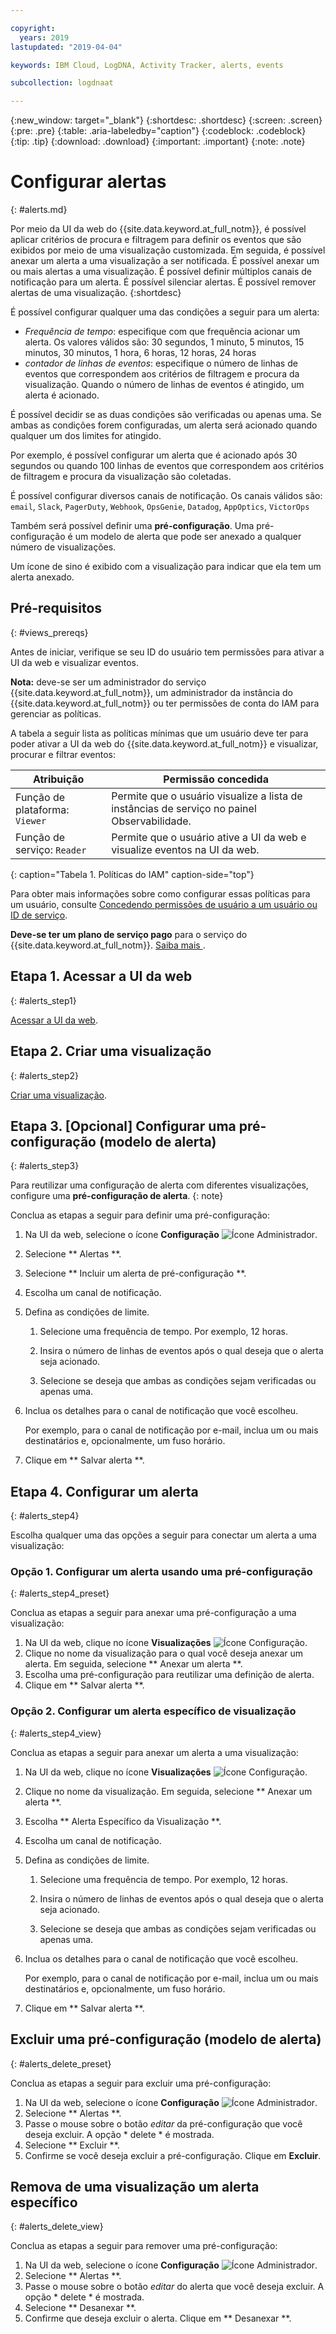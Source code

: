 ```yaml
---

copyright:
  years: 2019
lastupdated: "2019-04-04"

keywords: IBM Cloud, LogDNA, Activity Tracker, alerts, events

subcollection: logdnaat

---
```


{:new_window: target="_blank"}
{:shortdesc: .shortdesc}
{:screen: .screen}
{:pre: .pre}
{:table: .aria-labeledby="caption"}
{:codeblock: .codeblock}
{:tip: .tip}
{:download: .download}
{:important: .important}
{:note: .note}


# Configurar alertas
{: #alerts.md}

Por meio da UI da web do {{site.data.keyword.at_full_notm}}, é possível aplicar critérios de procura e filtragem para definir os eventos que são exibidos por meio de uma visualização customizada. Em seguida, é possível anexar um alerta a uma visualização a ser notificada. É possível anexar um ou mais alertas a uma visualização. É possível definir múltiplos canais de notificação para um alerta. É possível silenciar alertas. É possível remover alertas de uma visualização.
{:shortdesc}


É possível configurar qualquer uma das condições a seguir para um alerta:

* *Frequência de tempo*: especifique com que frequência acionar um alerta. Os valores válidos são: 30 segundos, 1 minuto, 5 minutos, 15 minutos, 30 minutos, 1 hora, 6 horas, 12 horas, 24 horas
* *contador de linhas de eventos*: especifique o número de linhas de eventos que correspondem aos critérios de filtragem e procura da visualização. Quando o número de linhas de eventos é atingido, um alerta é acionado.

É possível decidir se as duas condições são verificadas ou apenas uma. Se ambas as condições forem configuradas, um alerta será acionado quando qualquer um dos limites for atingido. 

Por exemplo, é possível configurar um alerta que é acionado após 30 segundos ou quando 100 linhas de eventos que correspondem aos critérios de filtragem e procura da visualização são coletadas.

É possível configurar diversos canais de notificação. Os canais válidos são: `email`, `Slack`, `PagerDuty`, `Webhook`, `OpsGenie`, `Datadog`, `AppOptics`, `VictorOps`

Também será possível definir uma **pré-configuração**. Uma pré-configuração é um modelo de alerta que pode ser anexado a qualquer número de visualizações. 

Um ícone de sino é exibido com a visualização para indicar que ela tem um alerta anexado.


## Pré-requisitos
{: #views_prereqs}

Antes de iniciar, verifique se seu ID do usuário tem permissões para ativar a UI da web e visualizar eventos. 

**Nota:** deve-se ser um administrador do serviço {{site.data.keyword.at_full_notm}}, um administrador da instância do {{site.data.keyword.at_full_notm}} ou ter permissões de conta do IAM para gerenciar as políticas.

A tabela a seguir lista as políticas mínimas que um usuário deve ter para poder ativar a UI da web do {{site.data.keyword.at_full_notm}} e visualizar, procurar e filtrar eventos:

| Atribuição                      | Permissão concedida            |
|---------------------------|-------------------------------|  
| Função de plataforma: `Viewer`     | Permite que o usuário visualize a lista de instâncias de serviço no painel Observabilidade. |
| Função de serviço: `Reader`        | Permite que o usuário ative a UI da web e visualize eventos na UI da web. |
{: caption="Tabela 1. Políticas do IAM" caption-side="top"} 

Para obter mais informações sobre como configurar essas políticas para um usuário, consulte [Concedendo permissões de usuário a um usuário ou ID de serviço](/docs/services/Activity-Tracker-with-LogDNA?topic=logdnaat-iam_view_events#iam_view_events).

**Deve-se ter um plano de serviço pago** para o serviço do {{site.data.keyword.at_full_notm}}. [ Saiba mais ](/docs/services/Activity-Tracker-with-LogDNA?topic=logdnaat-service_plan#service_plan). 


## Etapa 1. Acessar a UI da web
{: #alerts_step1}

[Acessar a UI da web](/docs/services/Activity-Tracker-with-LogDNA?topic=logdnaat-launch#launch).


## Etapa 2. Criar uma visualização
{: #alerts_step2}

[Criar uma visualização](/docs/services/Activity-Tracker-with-LogDNA?topic=logdnaat-views.md#views.md).



## Etapa 3. [Opcional] Configurar uma pré-configuração (modelo de alerta)
{: #alerts_step3}

Para reutilizar uma configuração de alerta com diferentes visualizações, configure uma **pré-configuração de alerta**.
{: note}

Conclua as etapas a seguir para definir uma pré-configuração:

1. Na UI da web, selecione o ícone **Configuração** ![Ícone Administrador](images/admin.png "Ícone Administrador").
2. Selecione  ** Alertas **.
3. Selecione  ** Incluir um alerta de pré-configuração **.
4. Escolha um canal de notificação. 
5. Defina as condições de limite.

    1. Selecione uma frequência de tempo. Por exemplo, 12 horas.

    2. Insira o número de linhas de eventos após o qual deseja que o alerta seja acionado.

    3. Selecione se deseja que ambas as condições sejam verificadas ou apenas uma.

6. Inclua os detalhes para o canal de notificação que você escolheu.

    Por exemplo, para o canal de notificação por e-mail, inclua um ou mais destinatários e, opcionalmente, um fuso horário.

7. Clique em  ** Salvar alerta **.



## Etapa 4. Configurar um alerta
{: #alerts_step4}

Escolha qualquer uma das opções a seguir para conectar um alerta a uma visualização:

### Opção 1. Configurar um alerta usando uma pré-configuração
{: #alerts_step4_preset}

Conclua as etapas a seguir para anexar uma pré-configuração a uma visualização:

1. Na UI da web, clique no ícone **Visualizações** ![Ícone Configuração](images/views.png).
2. Clique no nome da visualização para o qual você deseja anexar um alerta. Em seguida, selecione  ** Anexar um alerta **.
3. Escolha uma pré-configuração para reutilizar uma definição de alerta. 
4. Clique em  ** Salvar alerta **. 




### Opção 2. Configurar um alerta específico de visualização
{: #alerts_step4_view}

Conclua as etapas a seguir para anexar um alerta a uma visualização:

1. Na UI da web, clique no ícone **Visualizações** ![Ícone Configuração](images/views.png).
2. Clique no nome da visualização. Em seguida, selecione  ** Anexar um alerta **.
3. Escolha  ** Alerta Específico da Visualização **.
4. Escolha um canal de notificação. 
5. Defina as condições de limite.

    1. Selecione uma frequência de tempo. Por exemplo, 12 horas.

    2. Insira o número de linhas de eventos após o qual deseja que o alerta seja acionado.

    3. Selecione se deseja que ambas as condições sejam verificadas ou apenas uma.

6. Inclua os detalhes para o canal de notificação que você escolheu.

    Por exemplo, para o canal de notificação por e-mail, inclua um ou mais destinatários e, opcionalmente, um fuso horário.

7. Clique em  ** Salvar alerta **.



## Excluir uma pré-configuração (modelo de alerta)
{: #alerts_delete_preset}

Conclua as etapas a seguir para excluir uma pré-configuração:

1. Na UI da web, selecione o ícone **Configuração** ![Ícone Administrador](images/admin.png "Ícone Administrador").
2. Selecione  ** Alertas **.
3. Passe o mouse sobre o botão *editar* da pré-configuração que você deseja excluir. A opção  * delete *  é mostrada.
4. Selecione  ** Excluir **.
5. Confirme se você deseja excluir a pré-configuração. Clique em **Excluir**.

## Remova de uma visualização um alerta específico
{: #alerts_delete_view}

Conclua as etapas a seguir para remover uma pré-configuração:

1. Na UI da web, selecione o ícone **Configuração** ![Ícone Administrador](images/admin.png "Ícone Administrador").
2. Selecione  ** Alertas **.
3. Passe o mouse sobre o botão *editar* do alerta que você deseja excluir. A opção  * delete *  é mostrada.
4. Selecione  ** Desanexar **.
5. Confirme que deseja excluir o alerta. Clique em  ** Desanexar **.












